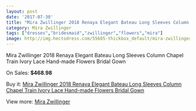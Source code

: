 ```yaml
---
layout: post
date: '2017-07-30'
title: "Mira Zwillinger 2018 Renaya Elegant Bateau Long Sleeves Column Chapel Train Ivory Lace Hand-made Flowers Bridal Gown"
category: Mira Zwillinger
tags: ["dresses","bridesmaid","zwillinger","flowers","mira"]
image: http://img.hectodress.com/55685-thickbox_default/mira-zwillinger-2018-renaya-elegant-bateau-long-sleeves-column-chapel-train-ivory-lace-hand-made-flowers-bridal-gown.jpg
---
```

Mira Zwillinger 2018 Renaya Elegant Bateau Long Sleeves Column Chapel Train Ivory Lace Hand-made Flowers Bridal Gown

On Sales: **$468.98**
<a href="https://www.hectodress.com/mira-zwillinger/17479-mira-zwillinger-2018-renaya-elegant-bateau-long-sleeves-column-chapel-train-ivory-lace-hand-made-flowers-bridal-gown.html"><amp-img layout="responsive" width="600" height="600" src="//img.hectodress.com/55685-thickbox_default/mira-zwillinger-2018-renaya-elegant-bateau-long-sleeves-column-chapel-train-ivory-lace-hand-made-flowers-bridal-gown.jpg" alt="Mira Zwillinger 2018 Renaya Elegant Bateau Long Sleeves Column Chapel Train Ivory Lace Hand-made Flowers Bridal Gown 0" /></a>
<a href="https://www.hectodress.com/mira-zwillinger/17479-mira-zwillinger-2018-renaya-elegant-bateau-long-sleeves-column-chapel-train-ivory-lace-hand-made-flowers-bridal-gown.html"><amp-img layout="responsive" width="600" height="600" src="//img.hectodress.com/55690-thickbox_default/mira-zwillinger-2018-renaya-elegant-bateau-long-sleeves-column-chapel-train-ivory-lace-hand-made-flowers-bridal-gown.jpg" alt="Mira Zwillinger 2018 Renaya Elegant Bateau Long Sleeves Column Chapel Train Ivory Lace Hand-made Flowers Bridal Gown 1" /></a>
<a href="https://www.hectodress.com/mira-zwillinger/17479-mira-zwillinger-2018-renaya-elegant-bateau-long-sleeves-column-chapel-train-ivory-lace-hand-made-flowers-bridal-gown.html"><amp-img layout="responsive" width="600" height="600" src="//img.hectodress.com/55689-thickbox_default/mira-zwillinger-2018-renaya-elegant-bateau-long-sleeves-column-chapel-train-ivory-lace-hand-made-flowers-bridal-gown.jpg" alt="Mira Zwillinger 2018 Renaya Elegant Bateau Long Sleeves Column Chapel Train Ivory Lace Hand-made Flowers Bridal Gown 2" /></a>
<a href="https://www.hectodress.com/mira-zwillinger/17479-mira-zwillinger-2018-renaya-elegant-bateau-long-sleeves-column-chapel-train-ivory-lace-hand-made-flowers-bridal-gown.html"><amp-img layout="responsive" width="600" height="600" src="//img.hectodress.com/55688-thickbox_default/mira-zwillinger-2018-renaya-elegant-bateau-long-sleeves-column-chapel-train-ivory-lace-hand-made-flowers-bridal-gown.jpg" alt="Mira Zwillinger 2018 Renaya Elegant Bateau Long Sleeves Column Chapel Train Ivory Lace Hand-made Flowers Bridal Gown 3" /></a>
<a href="https://www.hectodress.com/mira-zwillinger/17479-mira-zwillinger-2018-renaya-elegant-bateau-long-sleeves-column-chapel-train-ivory-lace-hand-made-flowers-bridal-gown.html"><amp-img layout="responsive" width="600" height="600" src="//img.hectodress.com/55687-thickbox_default/mira-zwillinger-2018-renaya-elegant-bateau-long-sleeves-column-chapel-train-ivory-lace-hand-made-flowers-bridal-gown.jpg" alt="Mira Zwillinger 2018 Renaya Elegant Bateau Long Sleeves Column Chapel Train Ivory Lace Hand-made Flowers Bridal Gown 4" /></a>
<a href="https://www.hectodress.com/mira-zwillinger/17479-mira-zwillinger-2018-renaya-elegant-bateau-long-sleeves-column-chapel-train-ivory-lace-hand-made-flowers-bridal-gown.html"><amp-img layout="responsive" width="600" height="600" src="//img.hectodress.com/55686-thickbox_default/mira-zwillinger-2018-renaya-elegant-bateau-long-sleeves-column-chapel-train-ivory-lace-hand-made-flowers-bridal-gown.jpg" alt="Mira Zwillinger 2018 Renaya Elegant Bateau Long Sleeves Column Chapel Train Ivory Lace Hand-made Flowers Bridal Gown 5" /></a>

Buy it: [Mira Zwillinger 2018 Renaya Elegant Bateau Long Sleeves Column Chapel Train Ivory Lace Hand-made Flowers Bridal Gown](https://www.hectodress.com/mira-zwillinger/17479-mira-zwillinger-2018-renaya-elegant-bateau-long-sleeves-column-chapel-train-ivory-lace-hand-made-flowers-bridal-gown.html "Mira Zwillinger 2018 Renaya Elegant Bateau Long Sleeves Column Chapel Train Ivory Lace Hand-made Flowers Bridal Gown")

View more: [Mira Zwillinger](https://www.hectodress.com/361-mira-zwillinger "Mira Zwillinger")